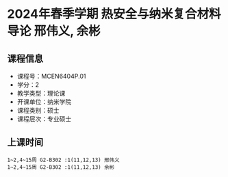 # 2024年春季学期 热安全与纳米复合材料导论 邢伟义, 余彬






## 课程信息

- 课程号：MCEN6404P.01
- 学分：2
- 教学类型：理论课
- 开课单位：纳米学院
- 课程类别：硕士
- 课程层次：专业硕士

## 上课时间

```
1~2,4~15周 G2-B302 :1(11,12,13) 邢伟义
1~2,4~15周 G2-B302 :1(11,12,13) 余彬
```

